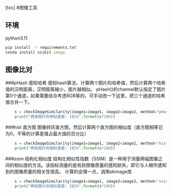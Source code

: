 [toc]
#图像工具


## 环境
python3.11
``` cmd
pip install -r requirements.txt
conda install scikit-image
```

## 图像比对
###pHash 感知哈希
感知hash算法，计算两个图片的哈希值，然后计算两个哈希值的汉明距离，汉明距离越小，图片越相似。
pHash()的channel默认指定了图片第0个通道，如果需要综合考虑RGB等的，可手动改一下这里，把三个通道的哈希值合并一下。
``` python
    s = checkImageSimilarity(image1=image1, image2=image2, method="pHash")
    print("两张图片的相似度是: {0}%".format(s*100))
```
###hist 直方图
图像转灰直方图，然后计算两个直方图的相似度（直方图相等记为0，不等的计算差值占最大值的百分比）
``` python
    s = checkImageSimilarity(image1=image1, image2=image2, method="hist")
    print("两张图片的相似度是: {0}%".format(s*100))
```
###ssim 结构化相似度
结构化相似性指数（SSIM）是一种用于测量两幅图像之间的相似度的方法。该指标测量的是有损图像质量的感知损失，即它与人眼所感知到的图像质量的相关性很高。
计算的会慢一点，调用skimage库
``` python
    s = checkImageSimilarity(image1=image1, image2=image2, method="ssim")
    print("两张图片的相似度是: {0}%".format(s*100))
```
